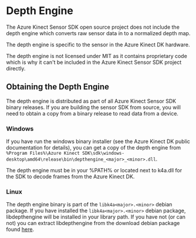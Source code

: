 # Depth Engine

The Azure Kinect Sensor SDK open source project does not include the depth engine which
converts raw sensor data in to a normalized depth map.

The depth engine is specific to the sensor in the Azure Kinect DK hardware.

The depth engine is not licensed under MIT as it contains proprietary code which is why it
can't be included in the Azure Kinect Sensor SDK project directly.

## Obtaining the Depth Engine

The depth engine is distributed as part of all Azure Kinect Sensor SDK binary releases.
If you are building the sensor SDK from source, you will need to obtain a copy from a binary
release to read data from a device.

### Windows

If you have run the windows binary installer (see the Azure Kinect DK public
documentation for details), you can get a copy of the depth engine from
`%Program Files%\Azure Kinect
SDK\sdk\windows-desktop\amd64\release\bin\depthengine_<major>_<minor>.dll`.

The depth engine must be in your %PATH% or located next to k4a.dll for the SDK
to decode frames from the Azure Kinect DK.

### Linux

The depth engine binary is part of the `libk4a<major>.<minor>` debian package.
If you have installed the `libk4a<major>.<minor>` debian package,
libdepthengine will be installed in your library path. If you have not (or can
not) you can extract libdepthengine from the download debian package found
[here](https://packages.microsoft.com/ubuntu/18.04/prod/pool/main/libk/).
